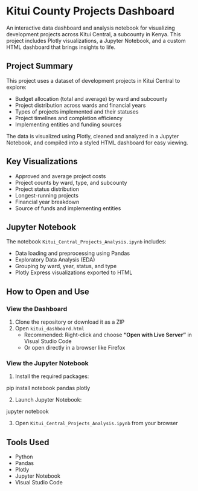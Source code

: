 # Kitui County Projects Dashboard

An interactive data dashboard and analysis notebook for visualizing development projects across Kitui Central, a subcounty in Kenya. This project includes Plotly visualizations, a Jupyter Notebook, and a custom HTML dashboard that brings insights to life.

## Project Summary

This project uses a dataset of development projects in Kitui Central to explore:

- Budget allocation (total and average) by ward and subcounty  
- Project distribution across wards and financial years  
- Types of projects implemented and their statuses  
- Project timelines and completion efficiency  
- Implementing entities and funding sources  

The data is visualized using Plotly, cleaned and analyzed in a Jupyter Notebook, and compiled into a styled HTML dashboard for easy viewing.

## Key Visualizations

- Approved and average project costs  
- Project counts by ward, type, and subcounty  
- Project status distribution  
- Longest-running projects  
- Financial year breakdown  
- Source of funds and implementing entities  

## Jupyter Notebook

The notebook `Kitui_Central_Projects_Analysis.ipynb` includes:

- Data loading and preprocessing using Pandas  
- Exploratory Data Analysis (EDA)  
- Grouping by ward, year, status, and type  
- Plotly Express visualizations exported to HTML  

## How to Open and Use

### View the Dashboard

1. Clone the repository or download it as a ZIP  
2. Open `kitui_dashboard.html`  
   - Recommended: Right-click and choose **“Open with Live Server”** in Visual Studio Code  
   - Or open directly in a browser like Firefox  

### View the Jupyter Notebook

1. Install the required packages:

pip install notebook pandas plotly

2. Launch Jupyter Notebook:

jupyter notebook

3. Open `Kitui_Central_Projects_Analysis.ipynb` from your browser  

## Tools Used

- Python  
- Pandas  
- Plotly  
- Jupyter Notebook  
- Visual Studio Code  

